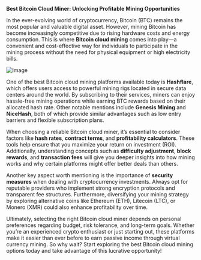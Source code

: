 **Best Bitcoin Cloud Miner: Unlocking Profitable Mining Opportunities**

In the ever-evolving world of cryptocurrency, Bitcoin (BTC) remains the most popular and valuable digital asset. However, mining Bitcoin has become increasingly competitive due to rising hardware costs and energy consumption. This is where **Bitcoin cloud mining** comes into play—a convenient and cost-effective way for individuals to participate in the mining process without the need for physical equipment or high electricity bills.

![Image](https://github.com/user-attachments/assets/b8266eee-691e-4ee1-99ef-bfa10d234fd4)

One of the best Bitcoin cloud mining platforms available today is **Hashflare**, which offers users access to powerful mining rigs located in secure data centers around the world. By subscribing to their services, miners can enjoy hassle-free mining operations while earning BTC rewards based on their allocated hash rate. Other notable mentions include **Genesis Mining** and **NiceHash**, both of which provide similar advantages such as low entry barriers and flexible subscription plans.

When choosing a reliable Bitcoin cloud miner, it’s essential to consider factors like **hash rates**, **contract terms**, and **profitability calculators**. These tools help ensure that you maximize your return on investment (ROI). Additionally, understanding concepts such as **difficulty adjustment**, **block rewards**, and **transaction fees** will give you deeper insights into how mining works and why certain platforms might offer better deals than others.

Another key aspect worth mentioning is the importance of **security measures** when dealing with cryptocurrency investments. Always opt for reputable providers who implement strong encryption protocols and transparent fee structures. Furthermore, diversifying your mining strategy by exploring alternative coins like Ethereum (ETH), Litecoin (LTC), or Monero (XMR) could also enhance profitability over time.

Ultimately, selecting the right Bitcoin cloud miner depends on personal preferences regarding budget, risk tolerance, and long-term goals. Whether you’re an experienced crypto enthusiast or just starting out, these platforms make it easier than ever before to earn passive income through virtual currency mining. So why wait? Start exploring the best Bitcoin cloud mining options today and take advantage of this lucrative opportunity!